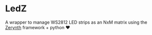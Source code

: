 LedZ
=============

A wrapper to manage WS2812 LED strips as an NxM matrix using the [Zerynth](https://www.zerynth.com/) framework + python :heart: